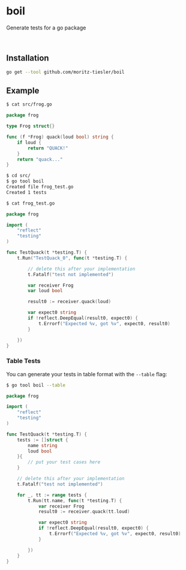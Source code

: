 # boil
Generate tests for a go package 

  

##  Installation

```bash
go get --tool github.com/moritz-tiesler/boil
```
## Example 

```bash
$ cat src/frog.go
```
```go
package frog

type Frog struct{}

func (f *Frog) quack(loud bool) string {
	if loud {
		return "QUACK!"
	}
	return "quack..."
}
```
```bash
$ cd src/
$ go tool boil
Created file frog_test.go
Created 1 tests
```

```bash
$ cat frog_test.go
```
```go
package frog

import (
	"reflect"
	"testing"
)

func TestQuack(t *testing.T) {
	t.Run("TestQuack_0", func(t *testing.T) {

		// delete this after your implementation
		t.Fatalf("test not implemented")

		var receiver Frog
		var loud bool

		result0 := receiver.quack(loud)

		var expect0 string
		if !reflect.DeepEqual(result0, expect0) {
			t.Errorf("Expected %v, got %v", expect0, result0)
		}

	})
}
```
### Table Tests

You can generate your tests in table format with the `--table` flag:

```bash
$ go tool boil --table
```
```go
package frog

import (
	"reflect"
	"testing"
)

func TestQuack(t *testing.T) {
	tests := []struct {
		name string
		loud bool
	}{
		// put your test cases here
	}

	// delete this after your implementation
	t.Fatalf("test not implemented")

	for _, tt := range tests {
		t.Run(tt.name, func(t *testing.T) {
			var receiver Frog
			result0 := receiver.quack(tt.loud)

			var expect0 string
			if !reflect.DeepEqual(result0, expect0) {
				t.Errorf("Expected %v, got %v", expect0, result0)
			}

		})
	}
}
```
